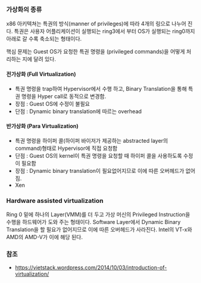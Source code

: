 ### 가상화의 종류

x86 아키텍쳐는 특권의 방식(manner of privileges)에 따라 4개의 링으로 나누어 진다.
특권은 사용자 어플리케이션이 실행되는 ring3에서 부터 OS가 실행되는 ring0까지 아래로 갈 수록 축소되는 형태이다.

핵심 문제는 Guest OS가 요청한 특권 명령을 (privileged commands)을 어떻게 처리하는 지에 달려 있다.

#### 전가상화 (Full Virtualization)

* 특권 명령을 trap하여 Hypervisor에서 수행 하고, Binary Translation을 통해 특권 명령을 Hyper call로 동적으로 변경함.
* 장점 : Guest OS에 수정이 불필요
* 단점 : Dynamic binary translation에 따르는 overhead

#### 반가상화 (Para Virtualization)

* 특권 명령을 하이퍼 콜(하이퍼 바이저가 제공하는 abstracted layer의 command)형태로 Hypervisor에 직접 요청함
* 단점 : Guest OS의 kernel이 특권 명령을 요청할 때 하이퍼 콜을 사용하도록 수정이 필요함
* 장점 : Dynamic binary translation이 필요없어지므로 이에 따른 오버헤드가 없어짐.
* Xen

### Hardware assisted virtualization

Ring 0 밑에 하나의 Layer(VMM)를 더 두고 가상 머신의 Privileged Instruction을 수행을 하드웨어가 도와 주는 형태이다.
Software Layer에서 Dynamic Binary Translation을 할 필요가 없어지므로 이에 따른 오버헤드가 사라진다.
Intel의 VT-x와 AMD의 AMD-V가 이에 해당 된다.

### 참조

* https://vietstack.wordpress.com/2014/10/03/introduction-of-virtualization/
